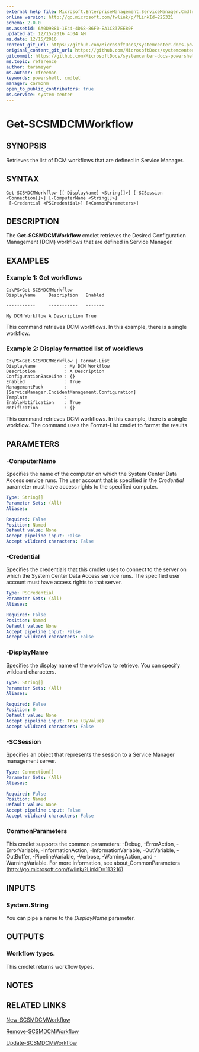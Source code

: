 ```yaml
---
external help file: Microsoft.EnterpriseManagement.ServiceManager.Cmdlets.dll-Help.xml
online version: http://go.microsoft.com/fwlink/p/?LinkId=225321
schema: 2.0.0
ms.assetid: 6A0D9B81-1E44-4D68-86F0-EA1C837EE80F
updated_at: 12/15/2016 4:04 AM
ms.date: 12/15/2016
content_git_url: https://github.com/MicrosoftDocs/systemcenter-docs-powershell/blob/master/systemcenter-cmdlets/SystemCenter2016/ServiceManager/vlatest/Get-SCSMDCMWorkflow.md
original_content_git_url: https://github.com/MicrosoftDocs/systemcenter-docs-powershell/blob/master/systemcenter-cmdlets/SystemCenter2016/ServiceManager/vlatest/Get-SCSMDCMWorkflow.md
gitcommit: https://github.com/MicrosoftDocs/systemcenter-docs-powershell/blob/7df4508c7b907a214e6a8eca76037b06065ef078/systemcenter-cmdlets/SystemCenter2016/ServiceManager/vlatest/Get-SCSMDCMWorkflow.md
ms.topic: reference
author: tarameyer
ms.author: cfreeman
keywords: powershell, cmdlet
manager: carmonm
open_to_public_contributors: true
ms.service: system-center
---
```


# Get-SCSMDCMWorkflow

## SYNOPSIS
Retrieves the list of DCM workflows that are defined in Service Manager.

## SYNTAX

```
Get-SCSMDCMWorkflow [[-DisplayName] <String[]>] [-SCSession <Connection[]>] [-ComputerName <String[]>]
 [-Credential <PSCredential>] [<CommonParameters>]
```

## DESCRIPTION
The **Get-SCSMDCMWorkflow** cmdlet retrieves the Desired Configuration Management (DCM) workflows that are defined in Service Manager.

## EXAMPLES

### Example 1: Get workflows
```
C:\PS>Get-SCSMDCMWorkflow
DisplayName     Description   Enabled

-----------     -----------   -------

My DCM Workflow A Description True
```

This command retrieves DCM workflows.
In this example, there is a single workflow.

### Example 2: Display formatted list of workflows
```
C:\PS>Get-SCSMDCMWorkflow | Format-List
DisplayName           : My DCM Workflow
Description           : A Description
ConfigurationBaseLine : {}
Enabled               : True
ManagementPack        : [ServiceManager.IncidentManagement.Configuration] 
Template              : 
EnableNotification    : True
Notification          : {}
```

This command retrieves DCM workflows.
In this example, there is a single workflow.
The command uses the Format-List cmdlet to format the results.

## PARAMETERS

### -ComputerName
Specifies the name of the computer on which the System Center Data Access service runs.
The user account that is specified in the *Credential* parameter must have access rights to the specified computer.

```yaml
Type: String[]
Parameter Sets: (All)
Aliases: 

Required: False
Position: Named
Default value: None
Accept pipeline input: False
Accept wildcard characters: False
```

### -Credential
Specifies the credentials that this cmdlet uses to connect to the server on which the System Center Data Access service runs.
The specified user account must have access rights to that server.

```yaml
Type: PSCredential
Parameter Sets: (All)
Aliases: 

Required: False
Position: Named
Default value: None
Accept pipeline input: False
Accept wildcard characters: False
```

### -DisplayName
Specifies the display name of the workflow to retrieve.
You can specify wildcard characters.

```yaml
Type: String[]
Parameter Sets: (All)
Aliases: 

Required: False
Position: 0
Default value: None
Accept pipeline input: True (ByValue)
Accept wildcard characters: False
```

### -SCSession
Specifies an object that represents the session to a Service Manager management server.

```yaml
Type: Connection[]
Parameter Sets: (All)
Aliases: 

Required: False
Position: Named
Default value: None
Accept pipeline input: False
Accept wildcard characters: False
```

### CommonParameters
This cmdlet supports the common parameters: -Debug, -ErrorAction, -ErrorVariable, -InformationAction, -InformationVariable, -OutVariable, -OutBuffer, -PipelineVariable, -Verbose, -WarningAction, and -WarningVariable. For more information, see about_CommonParameters (http://go.microsoft.com/fwlink/?LinkID=113216).

## INPUTS

### System.String
You can pipe a name to the *DisplayName* parameter.

## OUTPUTS

### Workflow types.
This cmdlet returns workflow types.

## NOTES

## RELATED LINKS

[New-SCSMDCMWorkflow](xref:SystemCenter2016/ServiceManager/vlatest/New-SCSMDCMWorkflow.md)

[Remove-SCSMDCMWorkflow](xref:SystemCenter2016/ServiceManager/vlatest/Remove-SCSMDCMWorkflow.md)

[Update-SCSMDCMWorkflow](xref:SystemCenter2016/ServiceManager/vlatest/Update-SCSMDCMWorkflow.md)

